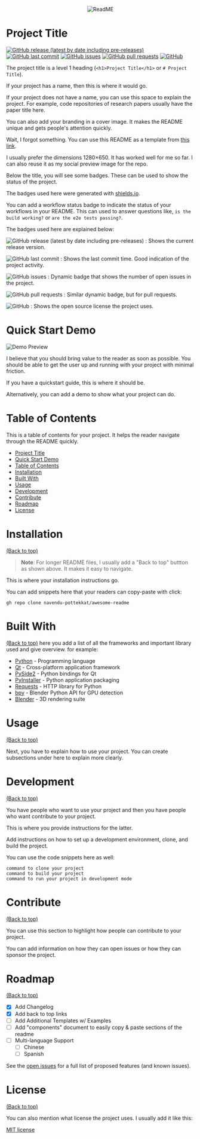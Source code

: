 <p align="center">
  <img src="https://fakeimg.pl/600x400?text=your+project+image+placeholder&font_size=24" alt="ReadME">
</p>
 
# Project Title

[![GitHub release (latest by date including pre-releases)](https://img.shields.io/github/v/release/YOUR_USERNAME/YOUR_REPO_NAME?include_prereleases)](https://img.shields.io/github/v/release/YOUR_USERNAME/YOUR_REPO_NAME?include_prereleases)
[![GitHub last commit](https://img.shields.io/github/last-commit/YOUR_USERNAME/YOUR_REPO_NAME)](https://img.shields.io/github/last-commit/YOUR_USERNAME/YOUR_REPO_NAME)
[![GitHub issues](https://img.shields.io/github/issues-raw/YOUR_USERNAME/YOUR_REPO_NAME)](https://img.shields.io/github/issues-raw/YOUR_USERNAME/YOUR_REPO_NAME)
[![GitHub pull requests](https://img.shields.io/github/issues-pr/YOUR_USERNAME/YOUR_REPO_NAME)](https://img.shields.io/github/issues-pr/YOUR_USERNAME/YOUR_REPO_NAME)
[![GitHub](https://img.shields.io/github/license/YOUR_USERNAME/YOUR_REPO_NAME)](https://img.shields.io/github/license/YOUR_USERNAME/YOUR_REPO_NAME)

The project title is a level 1 heading (`<h1>Project Title</h1>` or `# Project Title`).

If your project has a name, then this is where it would go.

If your project does not have a name, you can use this space to explain the project. For example, code repositories of research papers usually have the paper title here.

You can also add your branding in a cover image. It makes the README unique and gets people's attention quickly.

Wait, I forgot something. You can use this README as a template from [this link](README-template.md).

I usually prefer the dimensions 1280×650. It has worked well for me so far. I can also reuse it as my social preview image for the repo.

Below the title, you will see some badges. These can be used to show the status of the project.

The badges used here were generated with [shields.io](https://shields.io/).

You can add a workflow status badge to indicate the status of your workflows in your README. This can used to answer questions like, `is the build working?` or `are the e2e tests passing?`.

The badges used here are explained below:

<!-- Add badges with link to Shields IO -->

![GitHub release (latest by date including pre-releases)](https://img.shields.io/github/v/release/navendu-pottekkat/awesome-readme?include_prereleases)
: Shows the current release version.

![GitHub last commit](https://img.shields.io/github/last-commit/navendu-pottekkat/awesome-readme)
: Shows the last commit time. Good indication of the project activity.

![GitHub issues](https://img.shields.io/github/issues-raw/navendu-pottekkat/awesome-readme)
: Dynamic badge that shows the number of open issues in the project.

![GitHub pull requests](https://img.shields.io/github/issues-pr/navendu-pottekkat/awesome-readme)
: Similar dynamic badge, but for pull requests.

![GitHub](https://img.shields.io/github/license/navendu-pottekkat/awesome-readme)
: Shows the open source license the project uses.
 
# Quick Start Demo

![Demo Preview](https://picsum.photos/1920/1080)

I believe that you should bring value to the reader as soon as possible. You should be able to get the user up and running with your project with minimal friction.

If you have a quickstart guide, this is where it should be.

Alternatively, you can add a demo to show what your project can do.
 
# Table of Contents

This is a table of contents for your project. It helps the reader navigate through the README quickly.
- [Project Title](#project-title)
- [Quick Start Demo](#quick-start-demo)
- [Table of Contents](#table-of-contents)
- [Installation](#installation)
- [Built With](#built-with)
- [Usage](#usage)
- [Development](#development)
- [Contribute](#contribute)
- [Roadmap](#roadmap)
- [License](#license)

 
# Installation
[(Back to top)](#table-of-contents)

> **Note**: For longer README files, I usually add a "Back to top" buttton as shown above. It makes it easy to navigate.

This is where your installation instructions go.

You can add snippets here that your readers can copy-paste with click:

```shell
gh repo clone navendu-pottekkat/awesome-readme
```
# Built With
[(Back to top)](#table-of-contents)
here you add a list of all the frameworks and important library used and give overview. for example:
- [Python](https://www.python.org/) - Programming language
- [Qt](https://www.qt.io/) - Cross-platform application framework
- [PySide2](https://wiki.qt.io/Qt_for_Python) - Python bindings for Qt
- [PyInstaller](https://www.pyinstaller.org/) - Python application packaging
- [Requests](https://requests.readthedocs.io/en/master/) - HTTP library for Python
- [bpy](https://docs.blender.org/api/current/bpy.html) - Blender Python API for GPU detection
- [Blender](https://www.blender.org/) - 3D rendering suite

# Usage
[(Back to top)](#table-of-contents)

Next, you have to explain how to use your project. You can create subsections under here to explain more clearly.

 
# Development
[(Back to top)](#table-of-contents)

You have people who want to use your project and then you have people who want contribute to your project.

This is where you provide instructions for the latter.

Add instructions on how to set up a development environment, clone, and build the project.

You can use the code snippets here as well:

```shell
command to clone your project
command to build your project
command to run your project in development mode
```

 
# Contribute
[(Back to top)](#table-of-contents)

You can use this section to highlight how people can contribute to your project.

You can add information on how they can open issues or how they can sponsor the project.

# Roadmap
[(Back to top)](#table-of-contents)
- [x] Add Changelog
- [x] Add back to top links
- [ ] Add Additional Templates w/ Examples
- [ ] Add "components" document to easily copy & paste sections of the readme
- [ ] Multi-language Support
  - [ ] Chinese
  - [ ] Spanish

See the [open issues](https://github.com/ShaanCoding/ReadME-Generator/issues) for a full list of proposed features (and known issues).
 
# License
[(Back to top)](#table-of-contents)

You can also mention what license the project uses. I usually add it like this:

[MIT license](./LICENSE)



